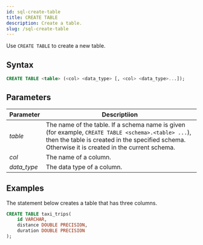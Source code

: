 ```yaml
---
id: sql-create-table
title: CREATE TABLE
description: Create a table.
slug: /sql-create-table
---
```


Use `CREATE TABLE` to create a new table.

## Syntax

```sql
CREATE TABLE <table> (<col> <data_type> [, <col> <data_type>...]);
```

## Parameters

| Parameter| Descriptiion|
|-----------|-------------|
|*table*    |The name of the table. If a schema name is given (for example, `CREATE TABLE <schema>.<table> ...`), then the table is created in the specified schema. Otherwise it is created in the current schema.|
|*col*      |The name of a column.|
|*data_type*|The data type of a column. |

## Examples

The statement below creates a table that has three columns.

```sql
CREATE TABLE taxi_trips(
    id VARCHAR,
    distance DOUBLE PRECISION,
    duration DOUBLE PRECISION
);
```

